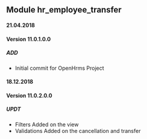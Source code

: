 ## Module hr_employee_transfer

#### 21.04.2018
#### Version 11.0.1.0.0
##### ADD
- Initial commit for OpenHrms Project


#### 18.12.2018
#### Version 11.0.2.0.0
##### UPDT
- Filters Added on the view
- Validations Added on the cancellation and transfer
